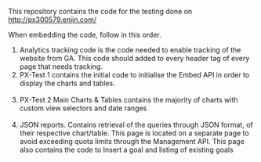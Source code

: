 This repository contains the code for the testing done on http://px300579.enjin.com/
<br>

When embedding the code, follow in this order.
<ol>
<li>Analytics tracking code is the code needed to enable tracking of the website from GA. This code should added to every header tag of every page that needs tracking. </li>
<li>PX-Test 1 contains the initial code to initialise the Embed API in order to display the charts and tables. </li>
<br>
<li>PX-Test 2 Main Charts & Tables contains the majority of charts with custom view selectors and date ranges </li>
<br>
<li>JSON reports. Contains retrieval of the queries through JSON format, of their respective chart/table. This page is located on a separate page to avoid exceeding quota limits through the Management API. This page also contains the code to Insert a goal and listing of existing goals</li>
<br>
</ol>
